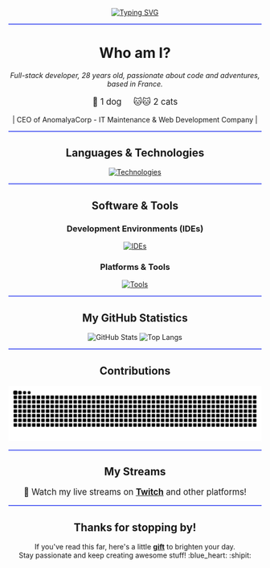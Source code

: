 <p align="center">
  <a href="https://git.io/typing-svg">
    <img src="https://readme-typing-svg.demolab.com?font=JetBrains+Mono&weight=500&size=30&pause=1000&color=5865F2&background=5865F200&random=false&width=435&lines=Hello+!+I'm+keta-klak!;+A.K.A+Littlecat;+A.K.A+Himiko." alt="Typing SVG"/>
  </a>
</p>

<hr style="border: 0; height: 2px; background: #5865F2;">

<h1 align="center">Who am I?</h1>

<p align="center">
  <em>Full-stack developer, 28 years old, passionate about code and adventures, based in France.</em>
</p>

<p align="center" style="font-size: 1.2em;">
  🐶 1 dog &nbsp;&nbsp;&nbsp; 🐱🐱 2 cats
</p>

<p align="center">
 | CEO of AnomalyaCorp - IT Maintenance & Web Development Company | 
</p>

<hr style="border: 0; height: 2px; background: #5865F2;">

<h2 align="center">Languages & Technologies</h2>
<p align="center">
  <a href="https://skillicons.dev">
    <img src="https://skillicons.dev/icons?i=laravel,php,html,css,js,discordjs,java,nodejs,ts,lua,py,tailwind,react,bots,git,mongodb,workers,windows,arduino,electron,kotlin,md" alt="Technologies"/>
  </a>
</p>

<hr style="border: 0; height: 2px; background: #5865F2;">

<h2 align="center">Software & Tools</h2>

<h3 align="center">Development Environments (IDEs)</h3>
<p align="center">
  <a href="https://skillicons.dev">
    <img src="https://skillicons.dev/icons?i=vscode,visualstudio,sublime,idea,notion" alt="IDEs"/>
  </a>
</p>

<h3 align="center">Platforms & Tools</h3>
<p align="center">
  <a href="https://skillicons.dev">
    <img src="https://skillicons.dev/icons?i=discord,figma,github,ps,webpack,apple,blender" alt="Tools"/>
  </a>
</p>

<hr style="border: 0; height: 2px; background: #5865F2;">

<h2 align="center">My GitHub Statistics</h2>
<p align="center">
  <img src="https://github-readme-stats.vercel.app/api?username=Ketaklak&show_icons=true&theme=tokyonight&count_private=true" alt="GitHub Stats" width="45%" style="max-width: 400px;"/>
  <img src="https://github-readme-stats.vercel.app/api/top-langs/?username=Ketaklak&layout=compact&theme=tokyonight" alt="Top Langs" width="45%" style="max-width: 400px;"/>
</p>

<hr style="border: 0; height: 2px; background: #5865F2;">

<h2 align="center">Contributions</h2>
<div align="center">
  <img alt="snake eating my contributions" src="https://raw.githubusercontent.com/Ketaklak/Ketaklak/output/github-contribution-grid-snake.svg" />
</div>

<hr style="border: 0; height: 2px; background: #5865F2;">

<h2 align="center">My Streams</h2>
<p align="center" style="font-size: 1.2em;">
  🎥 Watch my live streams on <a href="https://twitch.tv/keta_klak" target="_blank"><strong>Twitch</strong></a> and other platforms!
</p>

<hr style="border: 0; height: 2px; background: #5865F2;">

<h2 align="center">Thanks for stopping by!</h2>
<p align="center">
  If you've read this far, here's a little <a href="https://youtu.be/ddIYuXHpKpA?si=DUvI32CCVcn3dr1o" target="_blank"><strong>gift</strong></a> to brighten your day.<br>
  Stay passionate and keep creating awesome stuff! :blue_heart: :shipit:
</p>
